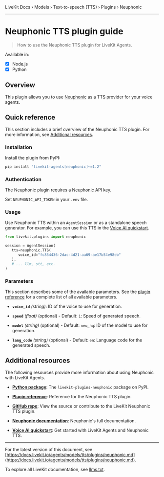 LiveKit Docs › Models › Text-to-speech (TTS) › Plugins › Neuphonic

---

# Neuphonic TTS plugin guide

> How to use the Neuphonic TTS plugin for LiveKit Agents.

Available in:
- [x] Node.js
- [x] Python

## Overview

This plugin allows you to use [Neuphonic](https://neuphonic.com/) as a TTS provider for your voice agents.

## Quick reference

This section includes a brief overview of the Neuphonic TTS plugin. For more information, see [Additional resources](#additional-resources).

### Installation

Install the plugin from PyPI:

```bash
pip install "livekit-agents[neuphonic]~=1.2"

```

### Authentication

The Neuphonic plugin requires a [Neuphonic API key](https://app.neuphonic.com/apikey).

Set `NEUPHONIC_API_TOKEN` in your `.env` file.

### Usage

Use Neuphonic TTS within an `AgentSession` or as a standalone speech generator. For example, you can use this TTS in the [Voice AI quickstart](https://docs.livekit.io/agents/start/voice-ai.md).

```python
from livekit.plugins import neuphonic

session = AgentSession(
   tts=neuphonic.TTS(
      voice_id="fc854436-2dac-4d21-aa69-ae17b54e98eb"
   ),
   # ... llm, stt, etc.
)

```

### Parameters

This section describes some of the available parameters. See the [plugin reference](https://docs.livekit.io/reference/python/v1/livekit/plugins/neuphonic/index.html.md#livekit.plugins.neuphonic.TTS) for a complete list of all available parameters.

- **`voice_id`** _(string)_: ID of the voice to use for generation.

- **`speed`** _(float)_ (optional) - Default: `1`: Speed of generated speech.

- **`model`** _(string)_ (optional) - Default: `neu_hq`: ID of the model to use for generation.

- **`lang_code`** _(string)_ (optional) - Default: `en`: Language code for the generated speech.

## Additional resources

The following resources provide more information about using Neuphonic with LiveKit Agents.

- **[Python package](https://pypi.org/project/livekit-plugins-neuphonic/)**: The `livekit-plugins-neuphonic` package on PyPI.

- **[Plugin reference](https://docs.livekit.io/reference/python/v1/livekit/plugins/neuphonic/index.html.md#livekit.plugins.neuphonic.TTS)**: Reference for the Neuphonic TTS plugin.

- **[GitHub repo](https://github.com/livekit/agents/tree/main/livekit-plugins/livekit-plugins-neuphonic)**: View the source or contribute to the LiveKit Neuphonic TTS plugin.

- **[Neuphonic documentation](https://docs.neuphonic.com/)**: Neuphonic's full documentation.

- **[Voice AI quickstart](https://docs.livekit.io/agents/start/voice-ai.md)**: Get started with LiveKit Agents and Neuphonic TTS.

---


For the latest version of this document, see [https://docs.livekit.io/agents/models/tts/plugins/neuphonic.md](https://docs.livekit.io/agents/models/tts/plugins/neuphonic.md).

To explore all LiveKit documentation, see [llms.txt](https://docs.livekit.io/llms.txt).
